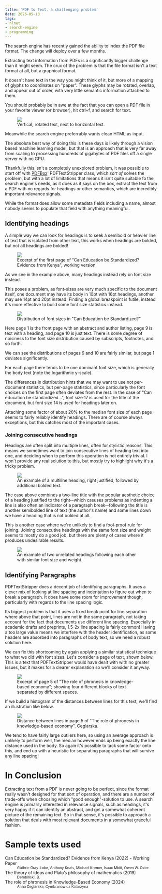 ```yaml
---
title: 'PDF to Text, a challenging problem'
date: 2025-05-13
tags:
- nlnet
- search-engine
- programming
---
```


The search engine has recently gained the ability to index the PDF file format.  The change will deploy over a few months.

Extracting text information from PDFs is a significantly bigger challenge than it might seem. 
The crux of the problem is that the file format isn't a text format at all, but a graphical format.

It doesn't have text in the way you might think of it, but more of a mapping of glyphs to coordinates on "paper".  These
glyphs may be rotated, overlap, and appear out of order, with very little semantic information 
attached to them.

You should probably be in awe at the fact that you can open a PDF file in your favorite viewer (or browser), hit ctrl+f, and search for text.

<figure>
<a href="vertical.png"><img src="vertical.png"></a>
<figcaption>
Vertical, rotated text, next to horizontal text.
</figcaption>
</figure>

Meanwhile the search engine preferrably wants clean HTML as input. 

The absolute best way of doing this is these days is likely through a vision based machine learning model, 
but that is an approach that is very far away from scaling to processing hundreds of gigabytes of PDF files 
off a single server with no GPU.

Thankfully this isn't a completely unexplored problem, it was possible to start off with [PDFBox](https://pdfbox.apache.org/)' 
PDFTextStripper class, which *sort of* solves the problem, but with a lot of limitations that means
it isn't quite suitable fo the search engine's needs, as it does as it says on the box, extract the text from a PDF 
with no regards for headings or other semantics, which are incredibly important relevance signals.

While the format does allow some metadata fields including a name, almost nobody seems to populate that field with anything meaningful.

## Identifying headings

A simple way we can look for headings is to seek a semibold or heavier line of text that is isolated from other
text, this works when headings are bolded, but not all headings are bolded!

<figure>
<a href="education.png"><img src="education.png"></a>
<figcaption>Excerpt of the first page of "Can Education be Standardized? Evidence from Kenya", working version</figcaption>
</figure>

As we see in the example above, many headings instead rely on font size instead.

This poses a problem, as font-sizes are very much specific to the document itself, one document may have its 
body in 10pt with 16pt headings, another may use 14pt and 20pt instead!  Finding a global breakpoint is futile, 
instead it's more effective to build some font size statistics instead. 

<figure>
<a href="fontsizes.png"><img src="fontsizes.png"></a>
<figcaption>Distribution of font sizes in "Can Education be Standardized?"</figcaption>
</figure>

Here page 1 is the front page with an abstract and author listing, page 9 is text with a heading, and page 10 is just text. 
There is some degree of noisiness to the font size  distribution caused by subscripts, footnotes, and so forth.

We can see the distributions of pages 9 and 10 are fairly similar, but page 1 deviates significantly.

For each page there tends to be one dominant font size, which is generally the body text (note the logarithmic y-scale).

The differences in distribution hints that we may want to use not per-document statistics, but per-page statistics, since particularly the font choices on the first page often deviates from the rest. In the case of "Can education be standardized...", font size 17 is used for the title of the document, but font size 14 is used for headings later on.

Attaching some factor of about 20% to the median font size of each page seems to fairly reliably identify headings.  There are of course always exceptions,
but this catches most of the important cases.

### Joining consecutive headings

Headings are often split into multiple lines, often for stylistic reasons.  This means we sometimes want to join consecutive lines of heading text into one,
and deciding when to perform this operation is not entirely trivial.  I won't provide any real solution to this, but mostly try to highlight why it's a tricky problem.

<figure>
<a href="right_justified_heading.png"><img src="right_justified_heading.png"></a>
<figcaption>An example of a multiline heading, right justified, followed by additional bolded text.</figcaption>
</figure>

The case above combines a two-line title with the popular aesthetic choice of a heading justified to the right--which casuses problems as indenting a line is also often an indicator of a paragraph break--following the title is another semibolded line of text (the author's name) and some lines down we have a heading that is not bolded at all.

This is another case where we're unlikely to find a fool-proof rule for joining.  Joining consecutive headings with the same font size and weight seems to mostly do a good job, but there are plenty of cases where it produces undesirable results.

<figure>
<a href="double_irrelevant_heading.png"><img src="double_irrelevant_heading.png"></a>
<figcaption>An example of two unrelated headings following each other with similar font size and weight.</figcaption>
</figure>


## Identifying Paragraphs

PDFTextStripper does a decent job of identifying paragraphs.  It uses a clever mix of looking at line spacing and indentation to figure out when to break a paragraph.  It does have some room for improvement though, particularly with regards to the line spacing logic.

Its biggest problem is that it uses a fixed break point for line separation where above that point, lines are not in the same paragraph, not taking account for the fact that documents use different line spacing.  Especially in academic drafts and preprints, 1.5-2x line spacing is fairly common!  Having a too large value means we interfere with the header identification, as some headers are absorbed into paragraphs of body text, so we need a robust solution here.

We can fix this shortcoming by again applying a similar statistical technique to what we did with font sizes.  Let's consider a page of text, shown below.  This is a text that PDFTextStripper would have dealt with with no greater issues, but it makes for a clearer explanation so we'll consider it anyway.

<figure>
<a href="line-spacing-text.png"><img src="line-spacing-text.png"></a>
<figcaption>Excerpt of page 5 of "The role of phronesis in knowledge-based economy"; showing four different blocks of text separated by different spaces.</figcaption>
</figure>

If we build a histogram of the distances between lines for this text, we'll find an illustration like below.

<figure>
<a href="linespaces.png"><img src="linespaces.png"></a>
<figcaption>Distance between lines in page 5 of "The role of phronesis in knowledge-based economy", Ceglarska.</figcaption>
</figure>

We tend to have fairly large outliers here, so using an average approach is unlikely to perform well, the median however ends up being exactly the line distance used in the body.  So again it's possible to tack some factor onto this, and end up with a heuristic for separating paragraphs that will survive any line spacing!

# In Conclusion

Extracting text from a PDF is never going to be perfect, since the format really wasn't designed for that sort of operation, and there are a number of trade-offs when choosing which "good enough"-solution to use.  A search engine is primarily interested in relevance signals, such as headings, it's very happy if it can identify an abstract, and get a somewhat coherent picture of the remaining text.  So in that sense, it's possible to approach a solution that deals with most relevant documents in a somewhat graceful fashion. 

# Sample texts used

<dl>
<dt>Can Education be Standardized? Evidence from Kenya (2022) - Working Paper</dt>
<dd><small>Guthrie Gray-Lobe, Anthony Keats, Michael Kremer, Isaac Mbiti, Owen W. Ozier</small></dd>
<dt>The theory of ideas and Plato’s philosophy of mathematics (2019)</dt>
<dd><small>Dembiński, B.</small></dd>
<dt>The role of phronesis in Knowledge-Based Economy (2024)</dt>
<dd><small>Anna Ceglarska, Cymbranowicz Katarzyna</small></dd>
</dl>
